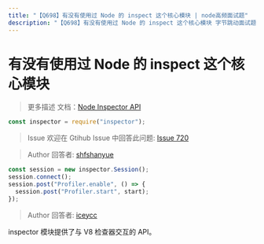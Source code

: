 ```yaml
---
title: "【Q698】有没有使用过 Node 的 inspect 这个核心模块 | node高频面试题"
description: "【Q698】有没有使用过 Node 的 inspect 这个核心模块 字节跳动面试题、阿里腾讯面试题、美团小米面试题。"
---
```


# 有没有使用过 Node 的 inspect 这个核心模块

> 更多描述
> 文档：[Node Inspector API](https://nodejs.org/api/inspector.html)

```js
const inspector = require("inspector");
```

> Issue
> 欢迎在 Gtihub Issue 中回答此问题: [Issue 720](https://github.com/shfshanyue/Daily-Question/issues/720)

> Author
> 回答者: [shfshanyue](https://github.com/shfshanyue)

```js
const session = new inspector.Session();
session.connect();
session.post("Profiler.enable", () => {
  session.post("Profiler.start", start);
});
```

> Author
> 回答者: [iceycc](https://github.com/iceycc)

inspector 模块提供了与 V8 检查器交互的 API。
